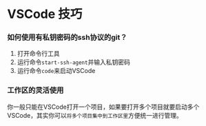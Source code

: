 # VSCode 技巧

### 如何使用有私钥密码的ssh协议的git？

1. 打开命令行工具
2. 运行命令`start-ssh-agent`并输入私钥密码
3. 运行命令`code`来启动VSCode

### 工作区的灵活使用

你一般只能在VSCode打开一个项目，如果要打开多个项目就要启动多个VSCode，其实你可以`将多个项目集中到工作区里`方便统一进行管理。
